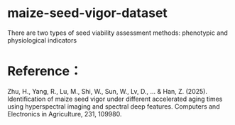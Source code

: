# maize-seed-vigor-dataset
There are two types of seed viability assessment methods: phenotypic and physiological indicators

# Reference：
Zhu, H., Yang, R., Lu, M., Shi, W., Sun, W., Lv, D., ... & Han, Z. (2025). Identification of maize seed vigor under different accelerated aging times using hyperspectral imaging and spectral deep features. Computers and Electronics in Agriculture, 231, 109980.

